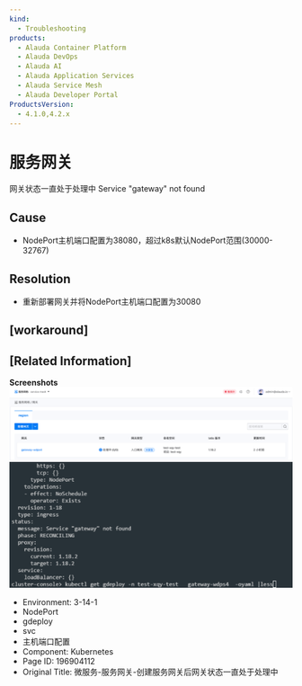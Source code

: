 ```yaml
---
kind:
  - Troubleshooting
products:
  - Alauda Container Platform
  - Alauda DevOps
  - Alauda AI
  - Alauda Application Services
  - Alauda Service Mesh
  - Alauda Developer Portal
ProductsVersion:
  - 4.1.0,4.2.x
---
```

<!-- A type of document that involves encountering a fault, diagnosing it, performing root cause analysis, and providing solutions. -->

# 服务网关

网关状态一直处于处理中 Service "gateway" not found

## Cause
- NodePort主机端口配置为38080，超过k8s默认NodePort范围(30000-32767)

## Resolution
- 重新部署网关并将NodePort主机端口配置为30080

## [workaround]

## [Related Information]
**Screenshots**
![](assets/wei-fu-wu-fu-wu-wang-guan-chuang-jian-fu-wu-wang-guan-hou-wang-guan-zhuang-tai-y/image-2024-3-19_10-42-19.png)
![](assets/wei-fu-wu-fu-wu-wang-guan-chuang-jian-fu-wu-wang-guan-hou-wang-guan-zhuang-tai-y/image-2024-3-19_10-42-55.png)
- Environment: 3-14-1
- NodePort
- gdeploy
- svc
- 主机端口配置
- Component: Kubernetes
- Page ID: 196904112
- Original Title: 微服务-服务网关-创建服务网关后网关状态一直处于处理中
